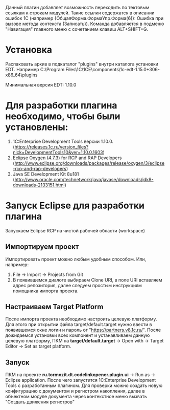Данный плагин добавляет возможность переходить по тектовым ссылкам к строкам модулей. Такие ссылки содержатся в описании ошибок 1С (например {ОбщаяФорма.ФормаУпр.Форма(6)}: Ошибка при вызове метода контекста (Записать)). Команда добавляется в подменю "Навигация" главного меню с сочетанием клавиш ALT+SHIFT+G.

# Установка
Распаковать архив в подкаталог "plugins" внутри каталога установки EDT. Например C:\Program Files\1C\1CE\components\1c-edt-1.15.0+306-x86_64\plugins

Минимальная версия EDT: 1.10.0

# Для разработки плагина необходимо, чтобы были установлены:
1. 1C:Enterprise Development Tools версии 1.10.0. (https://releases.1c.ru/version_files?nick=DevelopmentTools10&ver=1.10.0.1603)
2. Eclipse Oxygen (4.7.3) for RCP and RAP Developers (http://www.eclipse.org/downloads/packages/release/oxygen/3/eclipse-rcp-and-rap-developers)
3. Java SE Development Kit 8u181  (http://www.oracle.com/technetwork/java/javase/downloads/jdk8-downloads-2133151.html)

# Запуск Eclipse для разработки плагина
Запускаем Eclipse RCP на чистой рабочей области (workspace) 
## Импортируем проект
Импортировать проект можно любым удобным способом. Или, например:
 1. File -> Import -> Projects from Git
 2. В появившемся диалоге выбираем Clone URI, в поле URI вставляем адрес репозитория, далее следуем простым инструкциям помощника импорта проекта.

## Настраиваем Target Platform
После импорта проекта необходимо настроить целевую платформу. Для этого при открытии файла target/default.target нужно ввести в появившемся окне логин и пароль от "https://partners.v8.1c.ru/". После дожидаемся установки всех компонент и устанавливаем данную целевую платформу, ПКМ на <b>target/default.target</b> -> Open with -> Target Editor -> Set as target platform.

## Запуск 
ПКМ на проекте <b>ru.tormozit.dt.codelinkopener.plugin.ui</b> -> Run as -> Eclipse application.
После чего запустится 1C:Enterprise Development Tools с разработанным плагином.
Для проверки можно создать новую конфигурацию с документом и регистром накопления, далее в объектном модуле документа через контекстное меню вызвать "Создать движения регистров"

